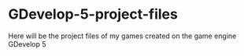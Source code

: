 # GDevelop-5-project-files
Here will be the project files of my games created on the game engine GDevelop 5
